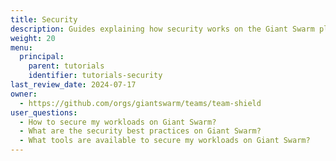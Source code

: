 ```yaml
---
title: Security
description: Guides explaining how security works on the Giant Swarm platform.
weight: 20
menu:
  principal:
    parent: tutorials
    identifier: tutorials-security
last_review_date: 2024-07-17
owner:
  - https://github.com/orgs/giantswarm/teams/team-shield
user_questions:
  - How to secure my workloads on Giant Swarm?
  - What are the security best practices on Giant Swarm?
  - What tools are available to secure my workloads on Giant Swarm?
---
```

